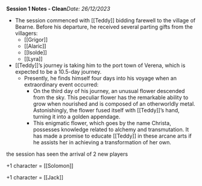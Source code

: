 **Session 1 Notes - Clean**_Date: 26/12/2023_

- The session commenced with [[Teddy]] bidding farewell to the village of Bearne. Before his departure, he received several parting gifts from the villagers:
	- [[Grigor]]
	- [[Alaric]]
	- [[Isolde]]
	- [[Lyra]]
- [[Teddy]]’s journey is taking him to the port town of Verena, which is expected to be a 10.5-day journey.
	- Presently, he finds himself four days into his voyage when an extraordinary event occurred:
		- On the third day of his journey, an unusual flower descended from the sky. This peculiar flower has the remarkable ability to grow when nourished and is composed of an otherworldly metal. Astonishingly, the flower fused itself with [[Teddy]]’s hand, turning it into a golden appendage.
		- This enigmatic flower, which goes by the name Christa, possesses knowledge related to alchemy and transmutation. It has made a promise to educate [[Teddy]] in these arcane arts if he assists her in achieving a transformation of her own.


the session has seen the arrival of 2 new players 

+1 character = [[Solomon]]

+1 character = [[Jack]]